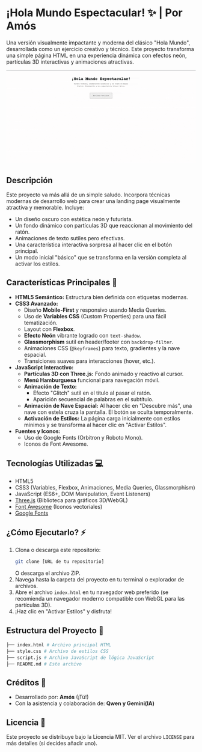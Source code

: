 # ¡Hola Mundo Espectacular! ✨ | Por Amós

Una versión visualmente impactante y moderna del clásico "Hola Mundo", desarrollada como un ejercicio creativo y técnico. Este proyecto transforma una simple página HTML en una experiencia dinámica con efectos neón, partículas 3D interactivas y animaciones atractivas.

![Hola Mundo Espectacular Demo](assets/demo.gif)

## Descripción

Este proyecto va más allá de un simple saludo. Incorpora técnicas modernas de desarrollo web para crear una landing page visualmente atractiva y memorable. Incluye:

- Un diseño oscuro con estética neón y futurista.
- Un fondo dinámico con partículas 3D que reaccionan al movimiento del ratón.
- Animaciones de texto sutiles pero efectivas.
- Una característica interactiva sorpresa al hacer clic en el botón principal.
- Un modo inicial "básico" que se transforma en la versión completa al activar los estilos.

## Características Principales 🚀

- **HTML5 Semántico:** Estructura bien definida con etiquetas modernas.
- **CSS3 Avanzado:**
  - Diseño **Mobile-First** y responsivo usando Media Queries.
  - Uso de **Variables CSS** (Custom Properties) para una fácil tematización.
  - Layout con **Flexbox**.
  - **Efecto Neón** vibrante logrado con `text-shadow`.
  - **Glassmorphism** sutil en header/footer con `backdrop-filter`.
  - Animaciones CSS (`@keyframes`) para texto, gradientes y la nave espacial.
  - Transiciones suaves para interacciones (hover, etc.).
- **JavaScript Interactivo:**
  - **Partículas 3D con Three.js:** Fondo animado y reactivo al cursor.
  - **Menú Hamburguesa** funcional para navegación móvil.
  - **Animación de Texto:**
    - Efecto "Glitch" sutil en el título al pasar el ratón.
    - Aparición secuencial de palabras en el subtítulo.
  - **Animación de Nave Espacial:** Al hacer clic en "Descubre más", una nave con estela cruza la pantalla. El botón se oculta temporalmente.
  - **Activación de Estilos:** La página carga inicialmente con estilos mínimos y se transforma al hacer clic en "Activar Estilos".
- **Fuentes y Iconos:**
  - Uso de Google Fonts (Orbitron y Roboto Mono).
  - Iconos de Font Awesome.

## Tecnologías Utilizadas 💻

- HTML5
- CSS3 (Variables, Flexbox, Animaciones, Media Queries, Glassmorphism)
- JavaScript (ES6+, DOM Manipulation, Event Listeners)
- [Three.js](https://threejs.org/) (Biblioteca para gráficos 3D/WebGL)
- [Font Awesome](https://fontawesome.com/) (Iconos vectoriales)
- [Google Fonts](https://fonts.google.com/)

## ¿Cómo Ejecutarlo? ⚡

1.  Clona o descarga este repositorio:
    ```bash
    git clone [URL de tu repositorio]
    ```
    O descarga el archivo ZIP.
2.  Navega hasta la carpeta del proyecto en tu terminal o explorador de archivos.
3.  Abre el archivo `index.html` en tu navegador web preferido (se recomienda un navegador moderno compatible con WebGL para las partículas 3D).
4.  ¡Haz clic en "Activar Estilos" y disfruta!

## Estructura del Proyecto 📁

```bash
├── index.html # Archivo principal HTML
├── style.css # Archivo de estilos CSS
├── script.js # Archivo JavaScript de lógica JavaScript
├── README.md # Este archivo

```

## Créditos 🙏

- Desarrollado por: **Amós** (¡Tú!)
- Con la asistencia y colaboración de: **Qwen y Gemini(IA)**

## Licencia 📄

Este proyecto se distribuye bajo la Licencia MIT. Ver el archivo `LICENSE` para más detalles (si decides añadir uno).
